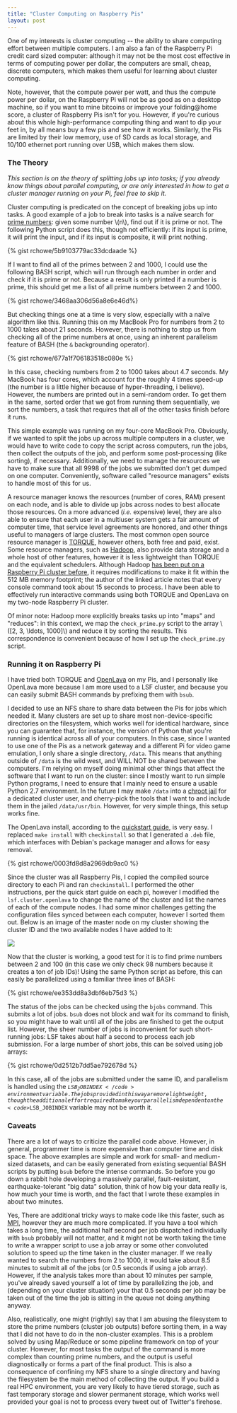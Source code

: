 ```yaml
---
title: "Cluster Computing on Raspberry Pis"
layout: post
---
```


One of my interests is cluster computing -- the ability to share computing effort between multiple computers. I am also
a fan of the Raspberry Pi credit card sized computer: although it may not be the most cost effective in terms of
computing power per dollar, the computers are small, cheap, discrete computers, which makes them useful for learning
about cluster computing.
<!--more-->

Note, however, that the compute power per watt, and thus the compute power per dollar, on the Raspberry Pi will not be
as good as on a desktop machine, so if you want to mine bitcoins or improve your folding@home score, a cluster of
Raspberry Pis isn't for you. However, if you're curious about this whole high-performance computing thing and want to
dip your feet in, by all means buy a few pis and see how it works. Similarly, the Pis are limited by their low memory,
use of SD cards as local storage, and 10/100 ethernet port running over USB, which makes them slow.

### The Theory

_This section is on the theory of splitting jobs up into tasks; if you already know things about parallel computing, or
are only interested in how to get a cluster manager running on your Pi, feel free to skip it._

Cluster computing is predicated on the concept of breaking jobs up into tasks. A good example of a job to break into
tasks is a na&iuml;ve search for [prime numbers](https://en.wikipedia.org/wiki/Prime_number): given some number \\(n\\),
find out if it is prime or not. The following Python script does this, though not efficiently: if its input is prime, it
will print the input, and if its input is composite, it will print nothing.

{% gist rchowe/5b9103779ac33dcdaade %}

If I want to find all of the primes between 2 and 1000, I could use the following BASH script, which will run through
each number in order and check if it is prime or not. Because a result is only printed if a number is prime, this should
get me a list of all prime numbers between 2 and 1000.

{% gist rchowe/3468aa306d56a8e6e46d%}

But checking things one at a time is very slow, especially with a na&iuml;ve algorithm like this. Running this on my
MacBook Pro for numbers from 2 to 1000 takes about 21 seconds. However, there is nothing to stop us from checking all of
the prime numbers at once, using an inherent parallelism feature of BASH (the <code>&amp;</code> backgrounding
operator).

{% gist rchowe/677a1f706183518c080e %}

In this case, checking numbers from 2 to 1000 takes about 4.7 seconds. My MacBook has four cores, which account for the
roughly 4 times speed-up (the number is a little higher because of hyper-threading, i believe). However, the numbers are
printed out in a semi-random order. To get them in the same, sorted order that we got from running them sequentially, we
sort the numbers, a task that requires that all of the other tasks finish before it runs.

This simple example was running on my four-core MacBook Pro. Obviously, if we wanted to split the jobs up across
multiple computers in a cluster, we would have to write code to copy the script across computers, run the jobs, then
collect the outputs of the job, and perform some post-processing (like sorting), if necessary. Additionally, we need to
manage the resources we have to make sure that all 9998 of the jobs we submitted don't get dumped on one computer.
Conveniently, software called "resource managers" exists to handle most of this for us.

A resource manager knows the resources (number of cores, RAM) present on each node, and is able to divide up jobs across
nodes to best allocate those resources. On a more advanced (_i.e._ expensive) level, they are also able to ensure that
each user in a multiuser system gets a fair amount of computer time, that service level agreements are honored, and
other things useful to managers of large clusters. The most common open source resource manager is
[TORQUE](https://en.wikipedia.org/wiki/TORQUE), however others, both free and paid, exist. Some resource managers, such
as [Hadoop](https://en.wikipedia.org/wiki/Apache_Hadoop), also provide data storage and a whole host of other features,
however it is less lightweight than TORQUE and the equivalent schedulers. Although Hadoop [has been put on a Raspberry
Pi cluster before](http://www.raspberrypi.org/forums/viewtopic.php?t=37190), it requires modifications to
make it fit within the 512 MB memory footprint; the author of the linked article notes that every console command took
about 15 seconds to process. I have been able to effectively run interactive commands using both TORQUE and OpenLava on
my two-node Raspberry Pi cluster.

Of minor note: Hadoop more explicitly breaks tasks up into "maps" and "reduces": in this context, we map the
<code>check_prime.py</code> script to the array \\([2, 3, \ldots, 1000]\\) and reduce it by sorting the results. This
correspondence is convenient because of how I set up the <code>check_prime.py</code> script.

### Running it on Raspberry Pi

I have tried both TORQUE and [OpenLava](http://www.openlava.org) on my Pis, and I personally like OpenLava more because
I am more used to a LSF cluster, and because you can easily submit BASH commands by prefixing them with
<code>bsub</code>.

I decided to use an NFS share to share data between the Pis for jobs which needed it.
Many clusters are set up to share most non-device-specific directories on the filesystem, which works well for identical
hardware, since you can guarantee that, for instance, the version of Python that you're running is identical across all
of your computers. In this case, since I wanted to use one of the Pis as a network gateway and a different Pi for video
game emulation, I only share a single directory, <code>/data</code>. This means that anything outside of
<code>/data</code> is the wild west, and WILL NOT be shared between the computers. I'm relying on myself doing minimal
other things that affect the software that I want to run on the cluster: since I mostly want to run simple Python
programs, I need to ensure that I mainly need to ensure a usable Python 2.7 environment. In the future I may make
<code>/data</code> into a [chroot jail](https://en.wikipedia.org/wiki/Chroot) for a dedicated cluster user, and
cherry-pick the tools that I want to and include them in the jailed <code>/data/usr/bin</code>. However, for very simple
things, this setup works fine.

The OpenLava install, according to the [quickstart guide](http://www.openlava.org/documentation/quickstart.html), is
very easy. I replaced <code>make install</code> with <code>checkinstall</code> so that I generated a <code>.deb</code>
file, which interfaces with Debian's package manager and allows for easy removal.

{% gist rchowe/0003fd8d8a2969db9ac0 %}

Since the cluster was all Raspberry Pis, I copied the compiled source directory to each Pi and ran
<code>checkinstall</code>. I performed the other instructions, per the quick start guide on each pi, however I modified
the <code>lsf.cluster.openlava</code> to change the name of the cluster and list the names of each of the compute nodes.
I had some minor challenges getting the configuration files synced between each computer, however I sorted them out.
Below is an image of the master node on my cluster showing the cluster ID and the two available nodes I have added to
it:

![]({{site.baseurl}}/assets/cluster-id.png)

Now that the cluster is working, a good test for it is to find prime numbers between 2 and 100 (in this case we only
check 98 numbers because it creates a ton of job IDs)! Using the same Python script as before, this can easily be
parallelized using a familiar three lines of BASH:

{% gist rchowe/ee353dd8a3dbf6eb75d3 %}

The status of the jobs can be checked using the <code>bjobs</code> command. This submits a lot of jobs.
<code>bsub</code> does not block and wait for its command to finish, so you might have to wait until all of the jobs
are finished to get the output list. However, the sheer number of jobs is inconvenient for such short-running jobs:
LSF takes about half a second to process each job submission. For a large number of short jobs, this can be solved using
job arrays:

{% gist rchowe/0d2512b7dd5ae792678d %}

In this case, all of the jobs are submitted under the same ID, and parallelism is handled using the
<code>$LSB_JOBINDEX</code> environment variable. The jobs provided in this way are more lightweight, though the
additional effort required to make your parallelism dependent on the <code>$LSB_JOBINDEX</code> variable may not be
worth it.

### Caveats

There are a lot of ways to criticize the parallel code above. However, in general, programmer time is more expensive
than computer time and disk space. The above examples are simple and work for small- and medium-sized datasets, and can
be easily generated from existing sequential BASH scripts by putting <code>bsub</code> before the intense commands. So
before you go down a rabbit hole developing a massively parallel, fault-resistant, earthquake-tolerant "big data"
solution, think of how big your data really is, how much your time is worth, and the fact that I wrote these examples in
about two minutes.

Yes, There are additional tricky ways to make code like this faster, such as
[MPI](https://en.wikipedia.org/wiki/Message_Passing_Interface), however they are much more complicated. If you have a
tool which takes a long time, the additional half second per job dispatched individually with <code>bsub</code> probably
will not matter, and it might not be worth taking the time to write a wrapper script to use a job array or some other
convoluted solution to speed up the time taken in the cluster manager. If we really wanted to search the numbers from
2 to 1000, it would take about 8.5 minutes to submit all of the jobs (or 0.5 seconds if using a job array). However, if
the analysis takes more than about 10 minutes per sample, you've already saved yourself a lot of time by parallelizing
the job, and (depending on your cluster situation) your that 0.5 seconds per job may be taken out of the time the job
is sitting in the queue not doing anything anyway.

Also, realistically, one might (rightly) say that I am abusing the filesystem to store the prime numbers (cluster job
outputs) before sorting them, in a way that I did not have to do in the non-cluster examples. This is a problem
solved by using Map/Reduce or some pipeline framework on top of your cluster. However, for most tasks the output of the
command is more complex than counting prime numbers, and the output is useful diagnostically or forms a part of the
final product. This is also a consequence of confining my NFS share to a single directory and having the filesystem be
the main method of collecting the output. If you build a real HPC environment, you are very likely to
have tiered storage, such as fast temporary storage and slower permanent storage, which works well provided your goal
is not to process every tweet out of Twitter's firehose.

